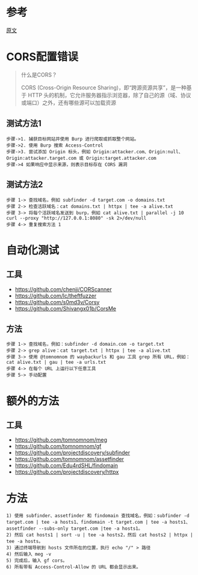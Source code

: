 # 参考

[原文](https://github.com/KathanP19/HowToHunt/blob/master/CORS/CORS.md)



# CORS配置错误

>什么是CORS？
>
>CORS (Cross-Origin Resource Sharing)，即“跨源资源共享”，是一种基于 HTTP 头的机制，它允许服务器指示浏览器，除了自己的源（域、协议或端口）之外，还有哪些源可以加载资源



## 测试方法1

```
步骤->1. 捕获目标网站并使用 Burp 进行爬取或抓取整个网站。
步骤->2. 使用 Burp 搜索 Access-Control
步骤->3. 尝试添加 Origin 标头，例如 Origin:attacker.com、Origin:null、Origin:attacker.target.com 或 Origin:target.attacker.com
步骤->4 如果响应中显示来源，则表示目标存在 CORS 漏洞
```



## 测试方法2

```
步骤 1-> 查找域名，例如 subfinder -d target.com -o domains.txt
步骤 2-> 检查活跃域名：cat domains.txt | httpx | tee -a alive.txt
步骤 3-> 将每个活跃域名发送到 burp，例如 cat alive.txt | parallel -j 10 curl --proxy "http://127.0.0.1:8080" -sk 2>/dev/null
步骤 4-> 重复搜索方法 1
```



# 自动化测试

## 工具

- https://github.com/chenjj/CORScanner
- https://github.com/lc/theftfuzzer
- https://github.com/s0md3v/Corsy
- https://github.com/Shivangx01b/CorsMe



## 方法

```
步骤 1-> 查找域名，例如：subfinder -d domain.com -o target.txt
步骤 2-> grep alive：cat target.txt | httpx | tee -a alive.txt
步骤 3-> 使用 @tomnomnom 的 waybackurls 和 gau 工具 grep 所有 URL，例如：cat alive.txt | gau | tee -a urls.txt
步骤 4-> 在每个 URL 上运行以下任意工具
步骤 5-> 手动配置
```



# 额外的方法

## 工具

- https://github.com/tomnomnom/meg
- https://github.com/tomnomnom/gf
- https://github.com/projectdiscovery/subfinder
- https://github.com/tomnomnom/assetfinder
- https://github.com/Edu4rdSHL/findomain
- https://github.com/projectdiscovery/httpx



# 方法

```
1) 使用 subfinder、assetfinder 和 findomain 查找域名，例如：subfinder -d target.com | tee -a hosts1、findomain -t target.com | tee -a hosts1、assetfinder --subs-only target.com |tee -a hosts1。
2) 然后 cat hosts1 | sort -u | tee -a hosts2，然后 cat hosts2 | httpx | tee -a hosts。
3) 通过终端导航到 hosts 文件所在的位置，执行 echo "/" > 路径
4) 然后输入 meg -v
5) 完成后，输入 gf cors。
6) 所有带有 Access-Control-Allow 的 URL 都会显示出来。
```








